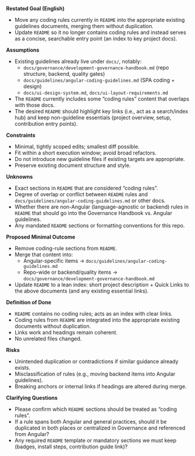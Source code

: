 **Restated Goal (English)**

- Move any coding rules currently in `README` into the appropriate existing guidelines documents, merging them without duplication.
- Update `README` so it no longer contains coding rules and instead serves as a concise, searchable entry point (an index to key project docs).

**Assumptions**

- Existing guidelines already live under `docs/`, notably:
  - `docs/governance/development-governance-handbook.md` (repo structure, backend, quality gates)
  - `docs/guidelines/angular-coding-guidelines.md` (SPA coding + design)
  - `docs/ui-design-system.md`, `docs/ui-layout-requirements.md`
- The `README` currently includes some “coding rules” content that overlaps with those docs.
- The desired `README` should highlight key links (i.e., act as a search/index hub) and keep non-guideline essentials (project overview, setup, contribution entry points).

**Constraints**

- Minimal, tightly scoped edits; smallest diff possible.
- Fit within a short execution window; avoid broad refactors.
- Do not introduce new guideline files if existing targets are appropriate.
- Preserve existing document structure and style.

**Unknowns**

- Exact sections in `README` that are considered “coding rules”.
- Degree of overlap or conflict between `README` rules and `docs/guidelines/angular-coding-guidelines.md` or other docs.
- Whether there are non-Angular (language-agnostic or backend) rules in `README` that should go into the Governance Handbook vs. Angular guidelines.
- Any mandated `README` sections or formatting conventions for this repo.

**Proposed Minimal Outcome**

- Remove coding-rule sections from `README`.
- Merge that content into:
  - Angular-specific items → `docs/guidelines/angular-coding-guidelines.md`
  - Repo-wide or backend/quality items → `docs/governance/development-governance-handbook.md`
- Update `README` to a lean index: short project description + Quick Links to the above documents (and any existing essential links).

**Definition of Done**

- `README` contains no coding rules; acts as an index with clear links.
- Coding rules from `README` are integrated into the appropriate existing documents without duplication.
- Links work and headings remain coherent.
- No unrelated files changed.

**Risks**

- Unintended duplication or contradictions if similar guidance already exists.
- Misclassification of rules (e.g., moving backend items into Angular guidelines).
- Breaking anchors or internal links if headings are altered during merge.

**Clarifying Questions**

- Please confirm which `README` sections should be treated as “coding rules”.
- If a rule spans both Angular and general practices, should it be duplicated in both places or centralized in Governance and referenced from Angular?
- Any required `README` template or mandatory sections we must keep (badges, install steps, contribution guide link)?